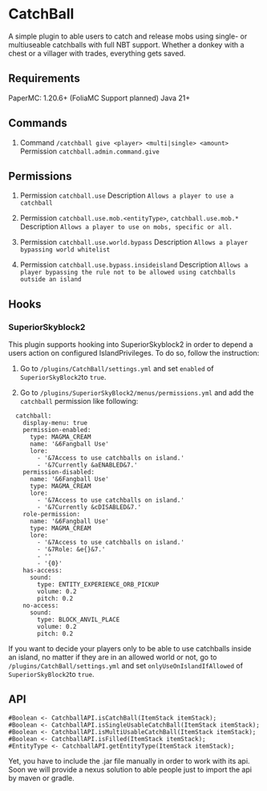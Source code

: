 
# CatchBall

A simple plugin to able users to catch and release mobs using single- or multiuseable catchballs with full NBT support. Whether a donkey with a chest or a villager with trades, everything gets saved. 

## Requirements
PaperMC: 1.20.6+
(FoliaMC Support planned)
Java 21+

## Commands
1) Command `/catchball give <player> <multi|single> <amount>`
 Permission `catchball.admin.command.give`


## Permissions
1) Permission `catchball.use`
 Description `Allows a player to use a catchball`

2) Permission `catchball.use.mob.<entityType>`, `catchball.use.mob.*`
 Description `Allows a player to use on mobs, specific or all.`

3) Permission `catchball.use.world.bypass`
 Description `Allows a player bypassing world whitelist`

4) Permission `catchball.use.bypass.insideisland`
 Description `Allows a player bypassing the rule not to be allowed using catchballs outside an island`
 
## Hooks
### SuperiorSkyblock2
This plugin supports hooking into SuperiorSkyblock2 in order to depend a users action on configured IslandPrivileges. To do so, follow the instruction:

1) Go to
`/plugins/CatchBall/settings.yml` 
and set `enabled` of `SuperiorSkyBlock2`to `true`.

2) Go to
`/plugins/SuperiorSkyBlock2/menus/permissions.yml` and add the `catchball` permission like following:

```
  catchball:
    display-menu: true
    permission-enabled:
      type: MAGMA_CREAM
      name: '&6Fangball Use'
      lore:
        - '&7Access to use catchballs on island.'
        - '&7Currently &aENABLED&7.'
    permission-disabled:
      name: '&6Fangball Use'
      type: MAGMA_CREAM
      lore:
        - '&7Access to use catchballs on island.'
        - '&7Currently &cDISABLED&7.'
    role-permission:
      name: '&6Fangball Use'
      type: MAGMA_CREAM
      lore:
        - '&7Access to use catchballs on island.'
        - '&7Role: &e{}&7.'
        - ''
        - '{0}'
    has-access:
      sound:
        type: ENTITY_EXPERIENCE_ORB_PICKUP
        volume: 0.2
        pitch: 0.2
    no-access:
      sound:
        type: BLOCK_ANVIL_PLACE
        volume: 0.2
        pitch: 0.2
```
If you want to decide your players only to be able to use catchballs inside an island, no matter if they are in an allowed world or not, go to
`/plugins/CatchBall/settings.yml` 
and set `onlyUseOnIslandIfAllowed` of `SuperiorSkyBlock2`to `true`.

## API
```
#Boolean <- CatchballAPI.isCatchBall(ItemStack itemStack);
#Boolean <- CatchballAPI.isSingleUsableCatchBall(ItemStack itemStack);
#Boolean <- CatchballAPI.isMultiUsableCatchBall(ItemStack itemStack);
#Boolean <- CatchballAPI.isFilled(ItemStack itemStack);
#EntityType <- CatchballAPI.getEntityType(ItemStack itemStack);
```
Yet, you have to include the .jar file manually in order to work with its api. Soon we will provide a nexus solution to able people just to import the api by maven or gradle. 
